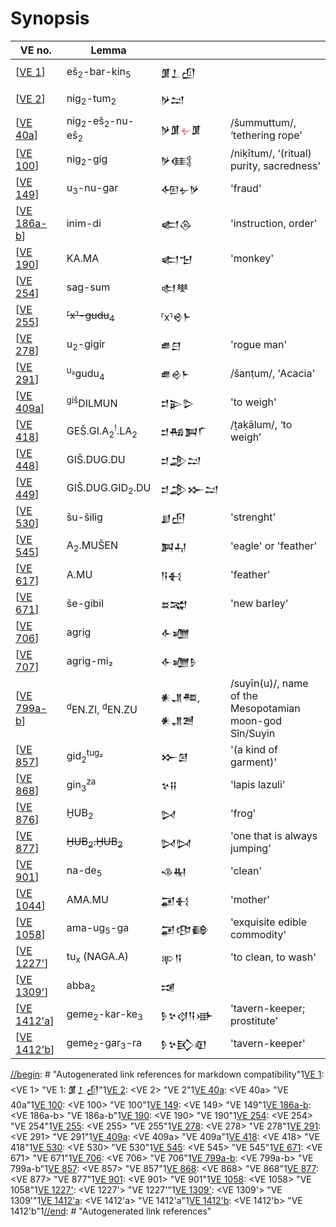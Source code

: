 # Synopsis

| VE no.        | Lemma                                            |                                         |                                                         |
| ------------- | ------------------------------------------------ | --------------------------------------- | ------------------------------------------------------- |
| [[VE 1]]      | eš<sub>2</sub>-bar-kin<sub>5</sub>               | 𒂠𒁇𒌺                                     |                                                         |
| [[VE 2]]      | nig<sub>2</sub>-tum<sub>2</sub>                  | 𒃻𒁺                                      |                                                         |
| [[VE 40a]]    | nig<sub>2</sub>-eš<sub>2</sub>-nu-eš<sub>2</sub> | 𒃻𒂠<span style="color:#dd5f6d">𒉡</span>𒂠 | /šummuttum/, ‘tethering rope’                           |
| [[VE 100]]    | nig<sub>2</sub>-gig                              | 𒃻𒍼                                      | /niḳītum/, ‘(ritual) purity, sacredness’                |
| [[VE 149]]    | u<sub>3</sub>-nu-gar                             | 𒅇𒉡𒃻                                     | 'fraud'                                                 |
| [[VE 186a-b]] | inim-di                                          | 𒅗𒁲                                      | 'instruction, order'                                    |
| [[VE 190]]    | KA.MA                                            | 𒅗𒈠                                      | 'monkey'                                                |
| [[VE 254]]    | sag-sum                                          | 𒊕𒋧                                      |                                                         |
| [[VE 255]]    | ~~⸢x⸣-gudu<sub>4</sub>~~                         | ⸢x⸣𒄴𒈨                                   |                                                         |
| [[VE 278]]    | u<sub>2</sub>-gigir                              | 𒌑𒇀                                      | 'rogue man'                                             |
| [[VE 291]]    | <sup>u₂</sup>gudu<sub>4</sub>                    | 𒌑𒄴𒈨                                     | /šanṭum/, 'Acacia'                                      |
| [[VE 409a]]   | <sup>giš</sup>DILMUN                             | 𒄑𒉌𒌇                                     | 'to weigh'                                              |
| [[VE 418]]    | GEŠ.GI.A<sub>2</sub><sup>!</sup>.LA<sub>2</sub>  | 𒄑𒄀𒀉𒇲                                    | /ṯaḳālum/, ‘to weigh’                                   |
| [[VE 448]]    | GIŠ.DUG.DU                                       | 𒄑𒂁𒁺                                     |                                                         |
| [[VE 449]]    | GIŠ.DUG.GID<sub>2</sub>.DU                       | 𒄑𒂁𒁍𒁺                                    |                                                         |
| [[VE 530]]    | šu-šilig                                         | 𒋗𒍂                                      | 'strenght'                                              |
| [[VE 545]]    | A<sub>2</sub>.MUŠEN                              | 𒀉𒄷                                      | 'eagle' or 'feather'                                    |
| [[VE 617]]    | A.MU                                             | 𒀀𒈬                                      | 'feather'                                               |
| [[VE 671]]    | še-gibil                                         | 𒊺𒉋                                      | 'new barley'                                            |
| [[VE 706]]    | agrig                                            | 𒅆𒁾                                      |                                                         |
| [[VE 707]]    | agrig-mi₂                                        | 𒅆𒁾𒊩                                     |                                                         |
| [[VE 799a-b]] | <sup>d</sup>EN.ZI, <sup>d</sup>EN.ZU             | 𒀭𒂗𒍣, 𒀭𒂗𒍪                                | /suyīn(u)/, name of the Mesopotamian moon-god Sîn/Suyin |
| [[VE 857]]    | gid<sub>2</sub><sup>tug₂</sup>                   | 𒁍𒌆                                      | '(a kind of garment)'                                   |
| [[VE 868]]    | gin<sub>3</sub><sup>za</sup>                     | 𒆳𒍝                                      | 'lapis lazuli'                                          |
| [[VE 876]]    | ḪUB<sub>2</sub>                                  | 𒄸                                       | 'frog'                                                  |
| [[VE 877]]    | ~~ḪUB<sub>2</sub>.ḪUB<sub>2</sub>~~              | 𒄸𒄸                                      | 'one that is always jumping'                            |
| [[VE 901]]    | na-de<sub>5</sub>                                | 𒈾𒊑                                      | 'clean'                                                 |
| [[VE 1044]]   | AMA.MU                                           | 𒂼𒈬                                      | 'mother'                                                |
| [[VE 1058]]   | ama-ug<sub>5</sub>-ga                            | 𒂼𒂦𒂵                                     | 'exquisite edible commodity'                            |
| [[VE 1227']]  | tu<sub>x</sub> (NAGA.A)                          | 𒉀𒀀                                      | 'to clean, to wash'                                     |
| [[VE 1309']]  | abba<sub>2</sub>                                 | 𒀋                                       |                                                         |
| [[VE 1412'a]] | geme<sub>2</sub>-kar-ke<sub>3</sub>              | 𒊩𒆳𒋼𒀀𒀝                                   | 'tavern-keeper; prostitute'                             |
| [[VE 1412'b]] | geme<sub>2</sub>-gar<sub>3</sub>-ra              | 𒊩𒆳𒃼𒊏                                    | 'tavern-keeper'                                         |

[//begin]: # "Autogenerated link references for markdown compatibility"1[VE 1]: <VE 1> "VE 1: 𒂠𒁇𒌺"1[VE 2]: <VE 2> "VE 2"1[VE 40a]: <VE 40a> "VE 40a"1[VE 100]: <VE 100> "VE 100"1[VE 149]: <VE 149> "VE 149"1[VE 186a-b]: <VE 186a-b> "VE 186a-b"1[VE 190]: <VE 190> "VE 190"1[VE 254]: <VE 254> "VE 254"1[VE 255]: <VE 255> "VE 255"1[VE 278]: <VE 278> "VE 278"1[VE 291]: <VE 291> "VE 291"1[VE 409a]: <VE 409a> "VE 409a"1[VE 418]: <VE 418> "VE 418"1[VE 530]: <VE 530> "VE 530"1[VE 545]: <VE 545> "VE 545"1[VE 671]: <VE 671> "VE 671"1[VE 706]: <VE 706> "VE 706"1[VE 799a-b]: <VE 799a-b> "VE 799a-b"1[VE 857]: <VE 857> "VE 857"1[VE 868]: <VE 868> "VE 868"1[VE 877]: <VE 877> "VE 877"1[VE 901]: <VE 901> "VE 901"1[VE 1058]: <VE 1058> "VE 1058"1[VE 1227']: <VE 1227'> "VE 1227'"1[VE 1309']: <VE 1309'> "VE 1309'"1[VE 1412'a]: <VE 1412'a> "VE 1412'a"1[VE 1412'b]: <VE 1412'b> "VE 1412'b"1[//end]: # "Autogenerated link references"

[//begin]: # "Autogenerated link references for markdown compatibility"
[VE 1]: <VE 1> "VE 1: 𒂠𒁇𒌺"
[VE 2]: <VE 2> "VE 2 𒃻𒁺"
[VE 40a]: <VE 40a> "VE 40a: 𒃻𒂠𒉡𒂠"
[VE 100]: <VE 100> "VE 100 𒃻𒍼"
[VE 149]: <VE 149> "VE 149 𒅇𒉡𒃻"
[VE 186a-b]: <VE 186a-b> "VE 186a-b"
[VE 190]: <VE 190> "VE 190"
[VE 254]: <VE 254> "VE 254"
[VE 255]: <VE 255> "VE 255"
[VE 278]: <VE 278> "VE 278"
[VE 291]: <VE 291> "VE 291"
[VE 409a]: <VE 409a> "VE 409a"
[VE 418]: <VE 418> "VE 418"
[VE 448]: <VE 448> "VE 448 𒄑𒂁𒁺"
[VE 449]: <VE 449> "VE 449 𒄑𒂁𒁍𒁺"
[VE 530]: <VE 530> "VE 530"
[VE 545]: <VE 545> "VE 545"
[VE 617]: <VE 617> "VE 617 𒀀𒈬"
[VE 671]: <VE 671> "VE 671 𒊺𒉋"
[VE 706]: <VE 706> "VE 706"
[VE 707]: <VE 707> "VE 707"
[VE 799a-b]: <VE 799a-b> "VE 799a-b"
[VE 857]: <VE 857> "VE 857"
[VE 868]: <VE 868> "VE 868"
[VE 876]: <VE 876> "VE 876 𒄸"
[VE 877]: <VE 877> "VE 877"
[VE 901]: <VE 901> "VE 901"
[VE 1044]: <VE 1044> "VE 1044 𒂼𒈬"
[VE 1058]: <VE 1058> "VE 1058"
[VE 1227']: <VE 1227'> "VE 1227'"
[VE 1309']: <VE 1309'> "VE 1309': 𒀋"
[VE 1412'a]: <VE 1412'a> "VE 1412'a"
[VE 1412'b]: <VE 1412'b> "VE 1412'b"
[//end]: # "Autogenerated link references"